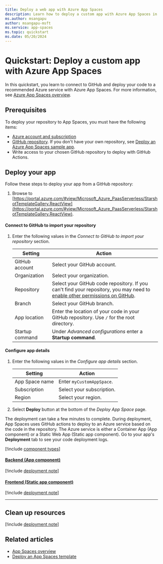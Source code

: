```yaml
---
title: Deploy a web app with Azure App Spaces
description: Learn how to deploy a custom app with Azure App Spaces in the Azure portal.
ms.author: msangapu
author: msangapu-msft
ms.service: app-spaces
ms.topic: quickstart
ms.date: 05/20/2024
---
```


# Quickstart: Deploy a custom app with Azure App Spaces

In this quickstart, you learn to connect to GitHub and deploy your code to a recommended Azure service with Azure App Spaces. For more information, see [Azure App Spaces overview](overview.md).

## Prerequisites

To deploy your repository to App Spaces, you must have the following items:

- [Azure account and subscription](https://signup.azure.com/)
- [GitHub repository](https://docs.github.com/repositories/creating-and-managing-repositories/creating-a-new-repository). If you don't have your own repository, see [Deploy an Azure App Spaces sample app](quickstart-deploy-sample-web-app-template.md).
- Write access to your chosen GitHub repository to deploy with GitHub Actions.

## Deploy your app

Follow these steps to deploy your app from a GitHub repository:

1. Browse to [https://portal.azure.com/#view/Microsoft_Azure_PaasServerless/StarshotTemplateGallery.ReactView](https://portal.azure.com/#view/Microsoft_Azure_PaasServerless/StarshotTemplateGallery.ReactView).

#### Connect to GitHub to import your repository

1. Enter the following values in the *Connect to GitHub to import your repository* section.

    | Setting | Action |
    |---|---|
    | GitHub account | Select your GitHub account. |
    | Organization | Select your organization. |
    | Repository | Select your GitHub code repository. If you can't find your repository, you may need to [enable other permissions on GitHub](https://docs.github.com/get-started/learning-about-github/access-permissions-on-github). |
    | Branch | Select your GitHub branch. |
    | App location | Enter the location of your code in your GitHub repository. Use `/` for the root directory. |
    | Startup command | Under *Advanced configurations* enter a **Startup command**.|

#### Configure app details

1. Enter the following values in the *Configure app details* section.

    | Setting | Action |
    |---|---|
    | App Space name | Enter `myCustomAppSpace`. |
    | Subscription | Select your subscription. |
    | Region | Select your region. |

1. Select **Deploy** button at the bottom of the *Deploy App Space* page.

The deployment can take a few minutes to complete. During deployment, App Spaces uses GitHub actions to deploy to an Azure service based on the code in the repository. The Azure service is either a Container App (App component) or a Static Web App (Static app component). Go to your app's **Deployment** tab to see your code deployment logs.

[!include [component types](./includes/component-types-table.md)]

#### [Backend (App component)](#tab/backend/)
[!include [deployment note](./includes/provisioning-text-aca.md)]
#### [Frontend (Static app component)](#tab/frontend/)
[!include [deployment note](./includes/provisioning-text-swa.md)]
* * *

## Clean up resources
[!include [deployment note](./includes/clean-up-resources.md)]

## Related articles

- [App Spaces overview](overview.md)
- [Deploy an App Spaces template](quickstart-deploy-sample-web-app-template.md)
